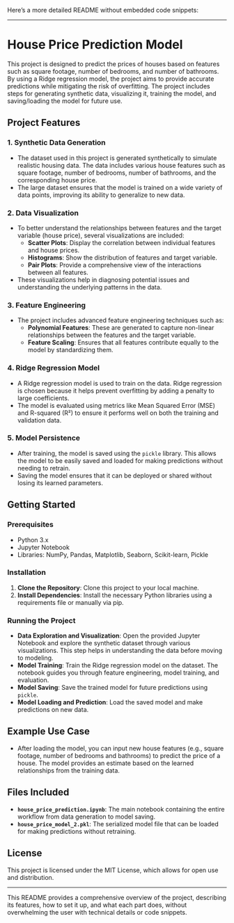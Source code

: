 Here’s a more detailed README without embedded code snippets:

---

# House Price Prediction Model

This project is designed to predict the prices of houses based on features such as square footage, number of bedrooms, and number of bathrooms. By using a Ridge regression model, the project aims to provide accurate predictions while mitigating the risk of overfitting. The project includes steps for generating synthetic data, visualizing it, training the model, and saving/loading the model for future use.

## Project Features

### 1. **Synthetic Data Generation**
   - The dataset used in this project is generated synthetically to simulate realistic housing data. The data includes various house features such as square footage, number of bedrooms, number of bathrooms, and the corresponding house price.
   - The large dataset ensures that the model is trained on a wide variety of data points, improving its ability to generalize to new data.

### 2. **Data Visualization**
   - To better understand the relationships between features and the target variable (house price), several visualizations are included:
     - **Scatter Plots**: Display the correlation between individual features and house prices.
     - **Histograms**: Show the distribution of features and target variable.
     - **Pair Plots**: Provide a comprehensive view of the interactions between all features.
   - These visualizations help in diagnosing potential issues and understanding the underlying patterns in the data.

### 3. **Feature Engineering**
   - The project includes advanced feature engineering techniques such as:
     - **Polynomial Features**: These are generated to capture non-linear relationships between the features and the target variable.
     - **Feature Scaling**: Ensures that all features contribute equally to the model by standardizing them.

### 4. **Ridge Regression Model**
   - A Ridge regression model is used to train on the data. Ridge regression is chosen because it helps prevent overfitting by adding a penalty to large coefficients.
   - The model is evaluated using metrics like Mean Squared Error (MSE) and R-squared (R²) to ensure it performs well on both the training and validation data.

### 5. **Model Persistence**
   - After training, the model is saved using the `pickle` library. This allows the model to be easily saved and loaded for making predictions without needing to retrain.
   - Saving the model ensures that it can be deployed or shared without losing its learned parameters.

## Getting Started

### Prerequisites
- Python 3.x
- Jupyter Notebook
- Libraries: NumPy, Pandas, Matplotlib, Seaborn, Scikit-learn, Pickle

### Installation
1. **Clone the Repository**: Clone this project to your local machine.
2. **Install Dependencies**: Install the necessary Python libraries using a requirements file or manually via pip.

### Running the Project
- **Data Exploration and Visualization**: Open the provided Jupyter Notebook and explore the synthetic dataset through various visualizations. This step helps in understanding the data before moving to modeling.
- **Model Training**: Train the Ridge regression model on the dataset. The notebook guides you through feature engineering, model training, and evaluation.
- **Model Saving**: Save the trained model for future predictions using `pickle`.
- **Model Loading and Prediction**: Load the saved model and make predictions on new data.

## Example Use Case
- After loading the model, you can input new house features (e.g., square footage, number of bedrooms and bathrooms) to predict the price of a house. The model provides an estimate based on the learned relationships from the training data.

## Files Included

- **`house_price_prediction.ipynb`**: The main notebook containing the entire workflow from data generation to model saving.
- **`house_price_model_2.pkl`**: The serialized model file that can be loaded for making predictions without retraining.

## License

This project is licensed under the MIT License, which allows for open use and distribution.

---

This README provides a comprehensive overview of the project, describing its features, how to set it up, and what each part does, without overwhelming the user with technical details or code snippets.
